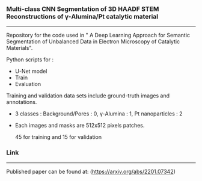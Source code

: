 ### Multi-class CNN Segmentation of 3D HAADF STEM Reconstructions of &gamma;-Alumina/Pt catalytic material
***
Repository for the code used in " A Deep Learning Approach for Semantic Segmentation of Unbalanced Data in Electron Microscopy of Catalytic Materials".

Python scripts for :
* U-Net model
* Train
* Evaluation

Training and validation data sets include ground-truth images and annotations. 
* 3 classes : Background/Pores : 0,  &gamma;-Alumina : 1, Pt nanoparticles : 2
* Each images and masks are 512x512 pixels patches.

  45 for training and 15 for validation 


### Link
***
Published paper can be found at:
(https://arxiv.org/abs/2201.07342)
